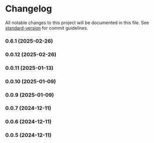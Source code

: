 # Changelog

All notable changes to this project will be documented in this file. See [standard-version](https://github.com/conventional-changelog/standard-version) for commit guidelines.

### 0.6.1 (2025-02-26)

### 0.0.12 (2025-02-26)

### 0.0.11 (2025-01-13)

### 0.0.10 (2025-01-09)

### 0.0.9 (2025-01-09)

### 0.0.7 (2024-12-11)

### 0.0.6 (2024-12-11)

### 0.0.5 (2024-12-11)
